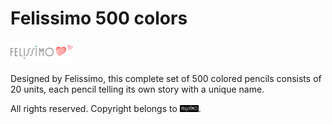 # Felissimo 500 colors
<img src="/images/felissimo_header_logo.png" width="100">

Designed by Felissimo, this complete set of 500 colored pencils consists 
of 20 units, each pencil telling its own story with a unique name.

All rights reserved. Copyright belongs to <img src="/images/felissimo_logo.gif" width="30">.